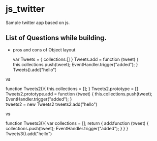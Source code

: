 # js_twitter

Sample twitter app based on js.


## List of Questions while building.

- pros and cons of Object layout

  var Tweets = {
    collections:[]
  }
  Tweets.add = function (tweet) {
    this.collections.push(tweet);
    EventHandler.trigger("added");
  }
  Tweets().add("hello")
  
vs

  function Tweets2(){
    this.collections = [];
  }
  Tweets2.prototype = []
  Tweets2.prototype.add = function (tweet) {
    this.collections.push(tweet);
    EventHandler.trigger("added");
  }  
  tweets2 = new Tweets2
  tweets2.add("hello")
  
vs

  function Tweets3(){
    var collections = [];
    return {
      add:function (tweet) {
        collections.push(tweet);
        EventHandler.trigger("added");
      }
    }
  }
  Tweets3().add("hello")
